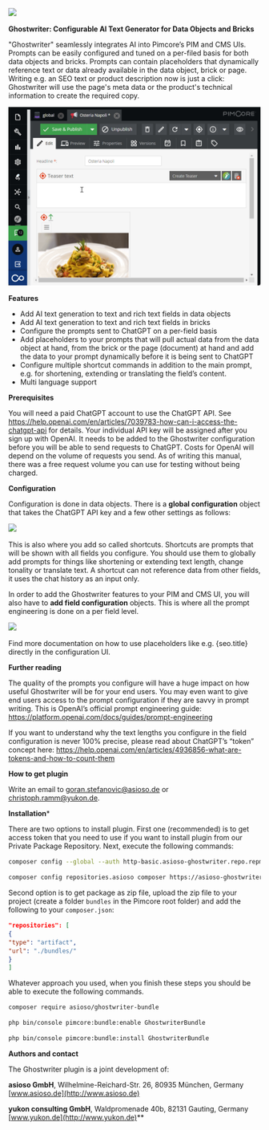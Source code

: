 ![](documentation/img/001.png)

__Ghostwriter: Configurable AI Text Generator for Data Objects and Bricks__

"Ghostwriter" seamlessly integrates AI into Pimcore’s PIM and CMS UIs. Prompts can be easily configured and tuned on a per-filed basis for both data objects and bricks. Prompts can contain placeholders that dynamically reference text or data already available in the data object, brick or page. Writing e.g. an SEO text or product description now is just a click: Ghostwriter will use the page's meta data or the product's technical information to create the required copy.

![](documentation/img/ghostwriter.gif)


**Features**

- Add AI text generation to text and rich text fields in data objects
- Add AI text generation to text and rich text fields in bricks
- Configure the prompts sent to ChatGPT on a per-field basis
- Add placeholders to your prompts that will pull actual data from the data object at hand, from the brick or the page (document) at hand and add the data to your prompt dynamically before it is being sent to ChatGPT
- Configure multiple shortcut commands in addition to the main prompt, e.g. for shortening, extending or translating the field’s content.
- Multi language support


**Prerequisites**

You will need a paid ChatGPT account to use the ChatGPT API. See <https://help.openai.com/en/articles/7039783-how-can-i-access-the-chatgpt-api> for details. Your individual API key will be assigned after you sign up with OpenAI. It needs to be added to the Ghostwriter configuration before you will be able to send requests to ChatGPT. Costs for OpenAI will depend on the volume of requests you send. As of writing this manual, there was a free request volume you can use for testing without being charged.


**Configuration**

Configuration is done in data objects. There is a **global configuration** object that takes the ChatGPT API key and a few other settings as follows:

![](documentation/img/002.png)

This is also where you add so called shortcuts. Shortcuts are prompts that will be shown with all fields you configure. You should use them to globally add prompts for things like shortening or extending text length, change tonality or translate text. A shortcut can not reference data from other fields, it uses the chat history as an input only.

In order to add the Ghostwriter features to your PIM and CMS UI, you will also have to **add field configuration** objects. This is where all the prompt engineering is done on a per field level.

![](documentation/img/003.png)

Find more documentation on how to use placeholders like e.g. {seo.title} directly in the configuration UI.


**Further reading**

The quality of the prompts you configure will have a huge impact on how useful Ghostwriter will be for your end users. You may even want to give end users access to the prompt configuration if they are savvy in prompt writing. This is OpenAI’s official prompt engineering guide: <https://platform.openai.com/docs/guides/prompt-engineering>

If you want to understand why the text lengths you configure in the field configuration is never 100% precise, please read about ChatGPT’s “token” concept here: <https://help.openai.com/en/articles/4936856-what-are-tokens-and-how-to-count-them>


**How to get plugin**

Write an email to [goran.stefanovic@asioso.de](goran.stefanovic@asioso.de) or [christoph.ramm@yukon.de](mailto:christoph.ramm@yukon.de).


**Installation***

There are two options to install plugin.
First one (recommended) is to get access token that you need to use if you want to install plugin from our Private Package Repository. Next, execute the following commands:
```bash
composer config --global --auth http-basic.asioso-ghostwriter.repo.repman.io token YOUR-TOKEN
```
```bash
composer config repositories.asioso composer https://asioso-ghostwriter.repo.repman.io/
``` 

Second option is to get package as zip file, upload the zip file to your project (create a folder `bundles` in the Pimcore root folder) and add the following to your `composer.json`:
```json
"repositories": [
{
"type": "artifact",
"url": "./bundles/"
}
]
```
Whatever approach you used, when you finish these steps you should be able to execute the following commands.

```bash
composer require asioso/ghostwriter-bundle
``` 

```bash
php bin/console pimcore:bundle:enable GhostwriterBundle
``` 

```bash
php bin/console pimcore:bundle:install GhostwriterBundle
``` 

**Authors and contact**

The Ghostwriter plugin is a joint development of:

**asioso GmbH**, Wilhelmine-Reichard-Str. 26, 80935 München, Germany
[www.asioso.de](http://www.asioso.de)

**yukon consulting GmbH**, Waldpromenade 40b, 82131 Gauting, Germany
[www.yukon.de](http://www.yukon.de)** 





